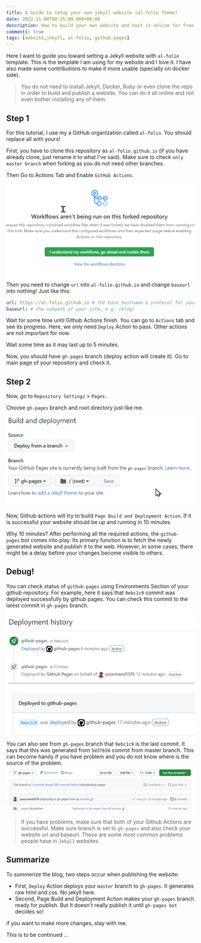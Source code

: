 ```yaml
---
title: A Guide to setup your own jekyll website (al-folio Theme)
date: 2022-11-08T00:25:00.000+00:00
description: How to build your own website and host it online for free
comments: true
tags: [website,jekyll, al-folio, github-pages]
---
```


Here I want to guide you toward setting a Jekyll website with `al-folio` template. This is the template I am using for my website and I love it. I have also made some contributions to make it more usable (specially on docker side).  

> You do not need to install Jekyll, Docker, Ruby or even clone the repo in order to build and publish a website. You can do it all online and not even bother installing any of them. 


## Step 1
For this tutorial, I use my a GitHub organization called `al-folio`. You should replace all with yours!

First, you have to clone this repository as `al-folio.github.io` (if you have already clone, just rename it to what I've said). Make sure to check `only master branch` when forking as you do not need other branches. 

Then Go to Actions Tab and Enable `GitHub Actions`.

![](enable_actions.png#center)
Then you need to change `url` into `al-folio.github.io` and change `baseurl` into nothing! Just like this:

```yaml
url: https://al-folio.github.io # the base hostname & protocol for your site
baseurl: # the subpath of your site, e.g. /blog/
```

Wait for some time until Github Actions finish. You can go to `Actions` tab and see its progress. Here, we only need `Deploy` Action to pass. Other actions are not important for now. 

Wait some time as it may last up to 5 minutes. 

Now, you should have `gh-pages` branch (deploy action will create it). Go to main page of your repository and check it.  

## Step 2
Now, go to `Repository Settings` > `Pages`.

Choose `gh-pages` branch and root directory just like me. 

![](gh-pages.png#center)

Now, Github actions will try to build `Page Build and Deployment Action`. If it is successful your website should be up and running in 10 minutes. 

Why 10 minutes?
After performing all the required actions, the `github-pages` bot comes into play. Its primary function is to fetch the newly generated website and publish it to the web. However, in some cases, there might be a delay before your changes become visible to others.

## Debug! 
You can check status of `github-pages` using Environments Section of your github repository. For example, here it says that `9ebc1c9` commit was deployed successfully by github pages. You can check this commit to the latest commit in `gh-pages` branch. 
![](ghpages-action.png)
![](deployment_status.png)
You can also see from `gh-pages` branch that `9ebc1c9` is the last commit. It says that this was generated from `5d3f650` commit from master branch. This can become handy if you have problem and you do not know where is the source of the problem. 
![](ghpages-branch-information.png)


> If you have problems, make sure that both of your Github Actions are successful. Make sure branch is set to `gh-pages` and also check your website url and baseurl. These are some most common problems people have in `Jekyll` websites. 

## Summarize
To summerize the blog, two steps occur when publishing the website:

- First, `Deploy` Action deploys your `master` branch to `gh-pages`. It generates raw html and css. No jekyll here. 
- Second, Page Build and Deployment Action makes your `gh-pages` branch ready for publish. But It doesn't really publish it until `gh-pages bot` decides so! 

if you want to make more changes, stay with me. 

This is to be continued ... 

